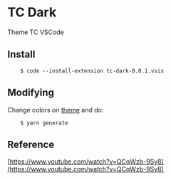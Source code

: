 # TC Dark

Theme TC VSCode

## Install
```shell
    $ code --install-extension tc-dark-0.0.1.vsix
```

## Modifying
Change colors on [theme](themes/tc-dark-color-theme.json) and do:
```shell
    $ yarn generate
```

## Reference

[https://www.youtube.com/watch?v=QCqWzb-9Sy8](https://www.youtube.com/watch?v=QCqWzb-9Sy8)